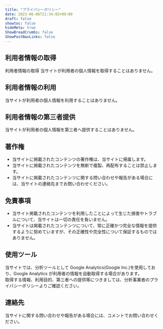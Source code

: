 ```yaml
---
title: "プライバシーポリシー"
date: 2023-06-06T21:34:03+09:00
draft: false
showtoc: false
hideMeta: true
ShowBreadCrumbs: false
ShowPostNavLinks: false
---
```


## 利用者情報の取得

利用者情報の取得 当サイトが利用者の個人情報を取得することはありません。

## 利用者情報の利用

当サイトが利用者の個人情報を利用することはありません。

## 利用者情報の第三者提供

当サイトが利用者の個人情報を第三者へ提供することはありません。

## 著作権

- 当サイトに掲載されたコンテンツの著作権は、当サイトに帰属します。
- 当サイトに掲載されたコンテンツを無断で複製、再配布することは禁止します。
- 当サイトに掲載されたコンテンツに関する問い合わせや報告がある場合には、当サイトの連絡先までお問い合わせください。

## 免責事項

- 当サイト掲載されたコンテンツを利用したことによって生じた損害やトラブルについて、当サイトは一切の責任を負いません。
- 当サイトは掲載されたコンテンツについて、常に正確かつ完全な情報を提供するように努めていますが、その正確性や完全性について保証するものではありません。

## 使用ツール

当サイトでは、分析ツールとして Google Analytics(Google Inc.)を使用しており、Google Analytics が利用者の情報を自動取得する場合があります。  
取得する情報、利用目的、第三者への提供等につきましては、分析事業者のプライバシーポリシーよりご確認ください。

## 連絡先

当サイトに関する問い合わせや報告がある場合には、コメントでお問い合わせください。
